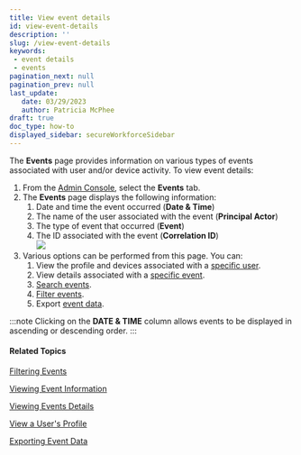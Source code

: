 ```yaml
---
title: View event details
id: view-event-details
description: ''
slug: /view-event-details
keywords: 
 - event details
 - events
pagination_next: null
pagination_prev: null
last_update: 
   date: 03/29/2023
   author: Patricia McPhee
draft: true
doc_type: how-to
displayed_sidebar: secureWorkforceSidebar
--- 
```


The **Events** page provides information on various types of events associated with user and/or device activity. To view event details:

1.  From the [Admin Console](/docs/secure-work/workforce-settings/admin-console/admin-console-login), select the **Events** tab.
2.  The **Events** page displays the following information:
    1.  Date and time the event occurred (**Date & Time**)
    2.  The name of the user associated with the event (**Principal Actor**)
    3.  The type of event that occurred (**Event**)
    4.  The ID associated with the event (**Correlation ID**)  
        ![](/images/events/events_match_count1.PNG)
3.  Various options can be performed from this page. You can:
    1.  View the profile and devices associated with a [specific user](/docs/secure-work/events/view-user-profile).
    2.  View details associated with a [specific event](/docs/secure-work/events/viewing-events-details).
    3.  [Search events](/docs/secure-work/events/search-events).
	4.	[Filter events](/docs/secure-work/events/filtering-events).
    5.  Export [event data](/docs/secure-work/events/exporting-event-data).

:::note
Clicking on the **DATE & TIME** column allows events to be displayed in ascending or descending order.
:::

#### Related Topics

[Filtering Events](/docs/secure-work/events/filtering-events)

[Viewing Event Information](/docs/secure-work/events/viewing-event-information)

[Viewing Events Details](/docs/secure-work/events/viewing-events-details)

[View a User's Profile](/docs/secure-work/events/view-user-profile)

[Exporting Event Data](/docs/secure-work/events/exporting-event-data)